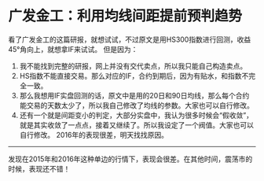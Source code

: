 # 广发金工：利用均线间距提前预判趋势


看了广发金工的这篇研报，就想试试，不过原文是用HS300指数进行回测，收益45°角向上，就想拿IF来试试。
但是因为：
1. 我不能找到完整的研报，网上并没有交代卖点，所以我只能自己构造卖点。
2. HS指数不能直接交易。那么对应的IF，合约到期后，因为有贴水，和指数不完全一致。 
3. 那么我想用IF实盘回测的话，原文中是用的20日和90日均线，那么每个合约能交易的天数太少了，所以我自己修改了均线的参数。大家也可以自行修改。 
4. 还有一个就是间距变小的判定，大部分实盘中，我认为很多时候会“假收敛”，就是其实收敛了一点点，接着又继续了。所以我设定了一个阀值。大家也可以自行修改。
2016年的表现很差，明天找找原因。
---------------------------------------------------------------------------
发现在2015年和2016年这种单边的行情下，表现会很差。在其他时间，震荡市的时候，表现还不错！